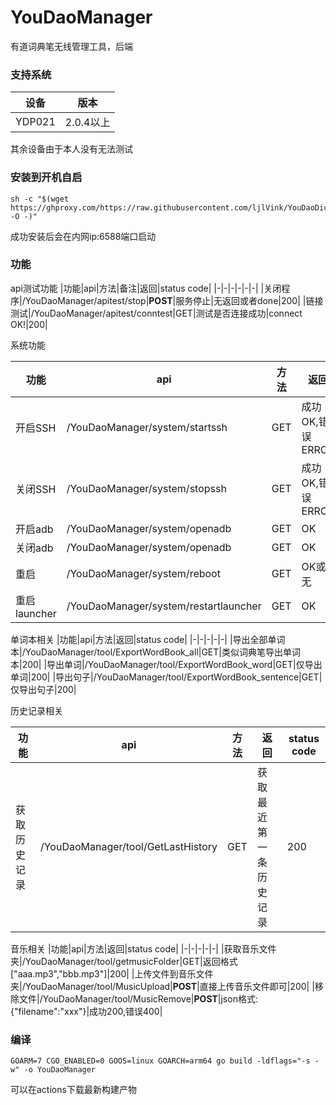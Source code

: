 # YouDaoManager

有道词典笔无线管理工具，后端

### 支持系统
|设备|版本|
|-|-|
|YDP021|2.0.4以上|
其余设备由于本人没有无法测试

### 安装到开机自启

```
sh -c "$(wget https://ghproxy.com/https://raw.githubusercontent.com/ljlVink/YouDaoDict_go/main/install -O -)"
```
成功安装后会在内网ip:6588端口启动

### 功能
api测试功能
|功能|api|方法|备注|返回|status code|
|-|-|-|-|-|-|
|关闭程序|/YouDaoManager/apitest/stop|**POST**|服务停止|无返回或者done|200|
|链接测试|/YouDaoManager/apitest/conntest|GET|测试是否连接成功|connect OK!|200|



系统功能

|功能|api|方法|返回|status code|
|-|-|-|-|-|
|开启SSH|/YouDaoManager/system/startssh|GET|成功OK,错误ERROR|200,400|
|关闭SSH|/YouDaoManager/system/stopssh|GET|成功OK,错误ERROR|200,400|
|开启adb|/YouDaoManager/system/openadb|GET|OK|200|
|关闭adb|/YouDaoManager/system/openadb|GET|OK|200|
|重启|/YouDaoManager/system/reboot|GET|OK或无|200或无响应|
|重启launcher|/YouDaoManager/system/restartlauncher|GET|OK|200|


单词本相关
|功能|api|方法|返回|status code|
|-|-|-|-|-|
|导出全部单词本|/YouDaoManager/tool/ExportWordBook_all|GET|类似词典笔导出单词本|200|
|导出单词|/YouDaoManager/tool/ExportWordBook_word|GET|仅导出单词|200|
|导出句子|/YouDaoManager/tool/ExportWordBook_sentence|GET|仅导出句子|200|

历史记录相关

|功能|api|方法|返回|status code|
|-|-|-|-|-|
|获取历史记录|/YouDaoManager/tool/GetLastHistory|GET|获取最近第一条历史记录|200|


音乐相关
|功能|api|方法|返回|status code|
|-|-|-|-|-|
|获取音乐文件夹|/YouDaoManager/tool/getmusicFolder|GET|返回格式["aaa.mp3","bbb.mp3"]|200|
|上传文件到音乐文件夹|/YouDaoManager/tool/MusicUpload|**POST**|直接上传音乐文件即可|200|
|移除文件|/YouDaoManager/tool/MusicRemove|**POST**|json格式:{"filename":"xxx"}|成功200,错误400|


### 编译

```
GOARM=7 CGO_ENABLED=0 GOOS=linux GOARCH=arm64 go build -ldflags="-s -w" -o YouDaoManager
```

可以在actions下载最新构建产物

### 